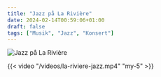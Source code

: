 ```yaml
---
title: "Jazz på La Rivière"
date: 2024-02-14T00:59:06+01:00
draft: false
tags: ["Musik", "Jazz", "Konsert"]
---
```


![Jazz på La Rivière](/images/la-riviere-jazz.jpg)


{{< video "/videos/la-riviere-jazz.mp4" "my-5" >}}

